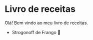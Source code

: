 # Livro de receitas 

Olá! Bem vindo ao meu livro de receitas.

* Strogonoff de Frango :chicken:

  

